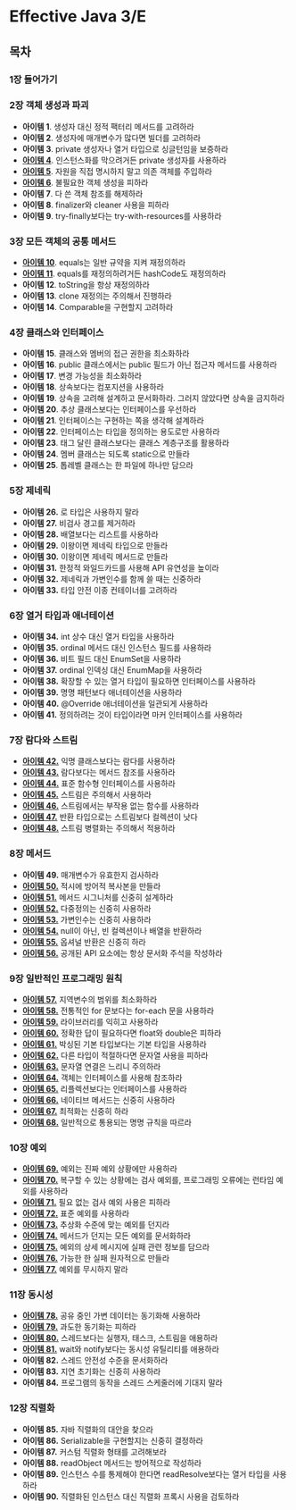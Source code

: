 # Effective Java 3/E
## 목차
### 1장 들어가기

### 2장 객체 생성과 파괴 
- **아이템 1**. 생성자 대신 정적 팩터리 메서드를 고려하라 
- **아이템 2**. 생성자에 매개변수가 많다면 빌더를 고려하라 
- **아이템 3**. private 생성자나 열거 타입으로 싱글턴임을 보증하라 
- [**아이템 4**](./chapter02/item04.md). 인스턴스화를 막으려거든 private 생성자를 사용하라
- [**아이템 5**](./chapter02/item05.md). 자원을 직접 명시하지 말고 의존 객체를 주입하라 
- [**아이템 6**](./chapter02/item06.md). 불필요한 객체 생성을 피하라 
- **아이템 7**. 다 쓴 객체 참조를 해제하라 
- **아이템 8**. finalizer와 cleaner 사용을 피하라 
- **아이템 9**. try-finally보다는 try-with-resources를 사용하라 

### 3장 모든 객체의 공통 메서드 
- [**아이템 10**](./chapter03/item10.md). equals는 일반 규약을 지켜 재정의하라 
- [**아이템 11**](./chapter03/item11.md). equals를 재정의하려거든 hashCode도 재정의하라 
- **아이템 12**. toString을 항상 재정의하라 
- **아이템 13**. clone 재정의는 주의해서 진행하라 
- **아이템 14**. Comparable을 구현할지 고려하라 

### 4장 클래스와 인터페이스 
- **아이템 15**. 클래스와 멤버의 접근 권한을 최소화하라 
- **아이템 16**. public 클래스에서는 public 필드가 아닌 접근자 메서드를 사용하라 
- **아이템 17**. 변경 가능성을 최소화하라 
- **아이템 18**. 상속보다는 컴포지션을 사용하라 
- **아이템 19**. 상속을 고려해 설계하고 문서화하라. 그러지 않았다면 상속을 금지하라 
- **아이템 20**. 추상 클래스보다는 인터페이스를 우선하라 
- **아이템 21**. 인터페이스는 구현하는 쪽을 생각해 설계하라 
- **아이템 22**. 인터페이스는 타입을 정의하는 용도로만 사용하라 
- **아이템 23**. 태그 달린 클래스보다는 클래스 계층구조를 활용하라 
- **아이템 24**. 멤버 클래스는 되도록 static으로 만들라 
- **아이템 25**. 톱레벨 클래스는 한 파일에 하나만 담으라 

### 5장 제네릭
- **아이템 26.** 로 타입은 사용하지 말라 
- **아이템 27.** 비검사 경고를 제거하라 
- **아이템 28.** 배열보다는 리스트를 사용하라 
- **아이템 29.** 이왕이면 제네릭 타입으로 만들라 
- **아이템 30.** 이왕이면 제네릭 메서드로 만들라 
- **아이템 31.** 한정적 와일드카드를 사용해 API 유연성을 높이라 
- **아이템 32.** 제네릭과 가변인수를 함께 쓸 때는 신중하라 
- **아이템 33.** 타입 안전 이종 컨테이너를 고려하라 

### 6장 열거 타입과 애너테이션 
- **아이템 34.** int 상수 대신 열거 타입을 사용하라 
- **아이템 35.** ordinal 메서드 대신 인스턴스 필드를 사용하라 
- **아이템 36.** 비트 필드 대신 EnumSet을 사용하라 
- **아이템 37.** ordinal 인덱싱 대신 EnumMap을 사용하라 
- **아이템 38.** 확장할 수 있는 열거 타입이 필요하면 인터페이스를 사용하라 
- **아이템 39.** 명명 패턴보다 애너테이션을 사용하라 
- **아이템 40.** @Override 애너테이션을 일관되게 사용하라 
- **아이템 41.** 정의하려는 것이 타입이라면 마커 인터페이스를 사용하라 

### 7장 람다와 스트림
- [**아이템 42.**](./chapter07/item42.md) 익명 클래스보다는 람다를 사용하라 
- [**아이템 43.**](./chapter07/item43.md) 람다보다는 메서드 참조를 사용하라 
- [**아이템 44.**](./chapter07/item44.md) 표준 함수형 인터페이스를 사용하라 
- [**아이템 45.**](./chapter07/item45.md) 스트림은 주의해서 사용하라 
- [**아이템 46.**](./chapter07/item46.md) 스트림에서는 부작용 없는 함수를 사용하라 
- [**아이템 47.**](./chapter07/item47.md) 반환 타입으로는 스트림보다 컬렉션이 낫다 
- [**아이템 48.**](./chapter07/item48.md) 스트림 병렬화는 주의해서 적용하라 

### 8장 메서드
- **아이템 49.** 매개변수가 유효한지 검사하라 
- [**아이템 50.**](./chapter08/item50.md) 적시에 방어적 복사본을 만들라 
- [**아이템 51.**](./chapter08/item51.md) 메서드 시그니처를 신중히 설계하라 
- [**아이템 52.**](./chapter08/item52.md) 다중정의는 신중히 사용하라 
- [**아이템 53.**](./chapter08/item53.md) 가변인수는 신중히 사용하라 
- [**아이템 54.**](./chapter08/item54.md) null이 아닌, 빈 컬렉션이나 배열을 반환하라 
- [**아이템 55.**](./chapter08/item55.md) 옵셔널 반환은 신중히 하라 
- [**아이템 56.**](./chapter08/item56.md) 공개된 API 요소에는 항상 문서화 주석을 작성하라 

### 9장 일반적인 프로그래밍 원칙 
- [**아이템 57.**](./chapter09/item57.md) 지역변수의 범위를 최소화하라 
- [**아이템 58.**](./chapter09/item58.md) 전통적인 for 문보다는 for-each 문을 사용하라 
- [**아이템 59.**](./chapter09/item59.md) 라이브러리를 익히고 사용하라 
- [**아이템 60.**](./chapter09/item60.md) 정확한 답이 필요하다면 float와 double은 피하라 
- [**아이템 61.**](./chapter09/item61.md) 박싱된 기본 타입보다는 기본 타입을 사용하라 
- [**아이템 62.**](./chapter09/item62.md) 다른 타입이 적절하다면 문자열 사용을 피하라 
- [**아이템 63.**](./chapter09/item63.md) 문자열 연결은 느리니 주의하라
- [**아이템 64.**](./chapter09/item64.md) 객체는 인터페이스를 사용해 참조하라 
- [**아이템 65.**](./chapter09/item65.md) 리플렉션보다는 인터페이스를 사용하라 
- [**아이템 66.**](./chapter09/item66.md) 네이티브 메서드는 신중히 사용하라 
- [**아이템 67.**](./chapter09/item67.md) 최적화는 신중히 하라 
- [**아이템 68.**](./chapter09/item68.md) 일반적으로 통용되는 명명 규칙을 따르라 

### 10장 예외 
- [**아이템 69.**](./chapter10/item69.md) 예외는 진짜 예외 상황에만 사용하라 
- [**아이템 70.**](./chapter10/item70.md) 복구할 수 있는 상황에는 검사 예외를, 프로그래밍 오류에는 런타임 예외를 사용하라 
- [**아이템 71.**](./chapter10/item71.md) 필요 없는 검사 예외 사용은 피하라 
- [**아이템 72.**](./chapter10/item72.md) 표준 예외를 사용하라 
- [**아이템 73.**](./chapter10/item73.md) 추상화 수준에 맞는 예외를 던지라 
- [**아이템 74.**](./chapter10/item74.md) 메서드가 던지는 모든 예외를 문서화하라 
- [**아이템 75.**](./chapter10/item75.md) 예외의 상세 메시지에 실패 관련 정보를 담으라 
- [**아이템 76.**](./chapter10/item76.md) 가능한 한 실패 원자적으로 만들라 
- [**아이템 77.**](./chapter10/item77.md) 예외를 무시하지 말라 

### 11장 동시성 
- [**아이템 78.**](./chapter11/item78.md) 공유 중인 가변 데이터는 동기화해 사용하라 
- [**아이템 79.**](./chapter11/item79.md) 과도한 동기화는 피하라 
- [**아이템 80.**](./chapter11/item80.md) 스레드보다는 실행자, 태스크, 스트림을 애용하라 
- [**아이템 81.**](./chapter11/item81.md) wait와 notify보다는 동시성 유틸리티를 애용하라 
- **아이템 82.** 스레드 안전성 수준을 문서화하라 
- **아이템 83.** 지연 초기화는 신중히 사용하라 
- **아이템 84.** 프로그램의 동작을 스레드 스케줄러에 기대지 말라 

### 12장 직렬화 
- **아이템 85.** 자바 직렬화의 대안을 찾으라 
- **아이템 86.** Serializable을 구현할지는 신중히 결정하라 
- **아이템 87.** 커스텀 직렬화 형태를 고려해보라 
- **아이템 88.** readObject 메서드는 방어적으로 작성하라 
- **아이템 89.** 인스턴스 수를 통제해야 한다면 readResolve보다는 열거 타입을 사용하라 
- **아이템 90.** 직렬화된 인스턴스 대신 직렬화 프록시 사용을 검토하라
